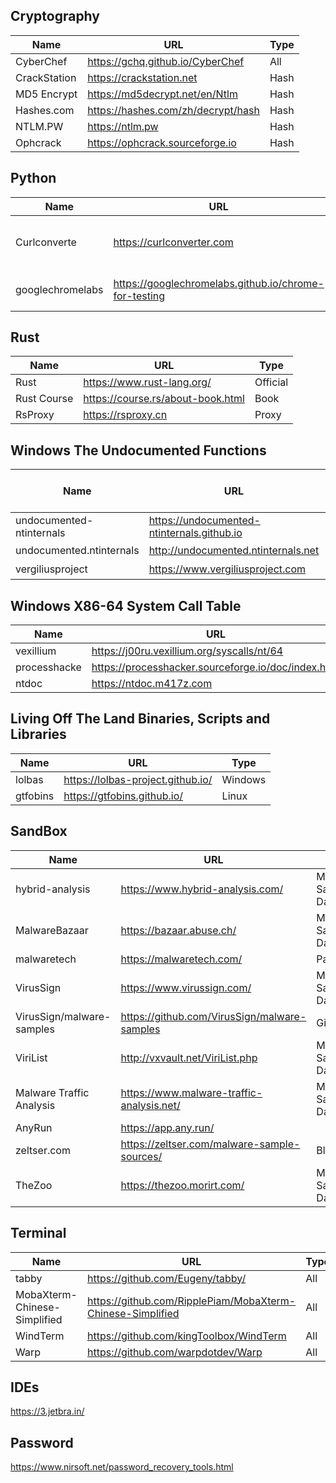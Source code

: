 ## Cryptography

| Name         | URL                                | Type |
| ------------ | ---------------------------------- | ---- |
| CyberChef    | https://gchq.github.io/CyberChef   | All  |
| CrackStation | https://crackstation.net           | Hash |
| MD5 Encrypt  | https://md5decrypt.net/en/Ntlm     | Hash |
| Hashes.com   | https://hashes.com/zh/decrypt/hash | Hash |
| NTLM.PW      | https://ntlm.pw                    | Hash |
| Ophcrack     | https://ophcrack.sourceforge.io    | Hash |

## Python

| Name             | URL                                                   | Usage                           |
| ---------------- | ----------------------------------------------------- | ------------------------------- |
| Curlconverte     | https://curlconverter.com                             | Convert curl commands to code   |
| googlechromelabs | https://googlechromelabs.github.io/chrome-for-testing | Chrome for Testing availability |

## Rust

| Name        | URL                               | Type     |
| ----------- | --------------------------------- | -------- |
| Rust        | https://www.rust-lang.org/        | Official |
| Rust Course | https://course.rs/about-book.html | Book     |
| RsProxy     | https://rsproxy.cn                | Proxy    |

## Windows The Undocumented Functions

| Name                     | URL                                        | Microsoft Windows NT/2000/XP/Win7 |
| ------------------------ | ------------------------------------------ | --------------------------------- |
| undocumented-ntinternals | https://undocumented-ntinternals.github.io | 内核函数参数查询                  |
| undocumented.ntinternals | http://undocumented.ntinternals.net        | 内核函数参数查询                  |
| vergiliusproject         | https://www.vergiliusproject.com           | 内核结构体查询                    |

## Windows X86-64 System Call Table

| Name         | URL                                                 | XP/2003/Vista/7/8/10/2022/11 |
| ------------ | --------------------------------------------------- | ---------------------------- |
| vexillium    | https://j00ru.vexillium.org/syscalls/nt/64          |                              |
| processhacke | https://processhacker.sourceforge.io/doc/index.html |                              |
| ntdoc        | https://ntdoc.m417z.com                             |                              |

## Living Off The Land Binaries, Scripts and Libraries

| Name     | URL                               | Type    |
| -------- | --------------------------------- | ------- |
| lolbas   | https://lolbas-project.github.io/ | Windows |
| gtfobins | https://gtfobins.github.io/       | Linux   |

## SandBox

| Name                      | URL                                          | Type                    |
| ------------------------- | -------------------------------------------- | ----------------------- |
| hybrid-analysis           | https://www.hybrid-analysis.com/             | Malware Sample Database |
| MalwareBazaar             | https://bazaar.abuse.ch/                     | Malware Sample Database |
| malwaretech               | https://malwaretech.com/                     | Papers                  |
| VirusSign                 | https://www.virussign.com/                   | Malware Sample Database |
| VirusSign/malware-samples | https://github.com/VirusSign/malware-samples | Github                  |
| ViriList                  | http://vxvault.net/ViriList.php              | Malware Sample Database |
| Malware Traffic Analysis  | https://www.malware-traffic-analysis.net/    | Malware Sample Database |
| AnyRun                    | https://app.any.run/                         |                         |
| zeltser.com               | https://zeltser.com/malware-sample-sources/  | Blogs                   |
| TheZoo                    | https://thezoo.morirt.com/                   | Malware Sample Database |

## Terminal

| Name                         | URL                                                        | Type |
| ---------------------------- | ---------------------------------------------------------- | ---- |
| tabby                        | https://github.com/Eugeny/tabby/                           | All  |
| MobaXterm-Chinese-Simplified | https://github.com/RipplePiam/MobaXterm-Chinese-Simplified | All  |
| WindTerm                     | https://github.com/kingToolbox/WindTerm                    | All  |
| Warp                         | https://github.com/warpdotdev/Warp                         | All  |

## IDEs

https://3.jetbra.in/

## Password

https://www.nirsoft.net/password_recovery_tools.html
